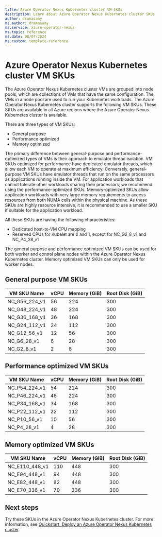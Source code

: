 ```yaml
---
title: Azure Operator Nexus Kubernetes cluster VM SKUs
description: Learn about Azure Operator Nexus Kubernetes cluster SKUs
author: dramasamy
ms.author: dramasamy
ms.service: azure-operator-nexus
ms.topic: reference
ms.date: 08/07/2024
ms.custom: template-reference
---
```


# Azure Operator Nexus Kubernetes cluster VM SKUs

The Azure Operator Nexus Kubernetes cluster VMs are grouped into node pools, which are collections of VMs that have the same configuration. The VMs in a node pool are used to run your Kubernetes workloads. The Azure Operator Nexus Kubernetes cluster supports the following VM SKUs. These SKUs are available in all Azure regions where the Azure Operator Nexus Kubernetes cluster is available.

There are three types of VM SKUs:

* General purpose
* Performance optimized
* Memory optimized

The primary difference between general-purpose and performance-optimized types of VMs is their approach to emulator thread isolation. VM SKUs optimized for performance have dedicated emulator threads, which allow each VM to operate at maximum efficiency. Conversely, general-purpose VM SKUs have emulator threads that run on the same processors as applications running inside the VM. For application workloads that cannot tolerate other workloads sharing their processors, we recommend using the performance-optimized SKUs. Memory-optimized SKUs allow application workloads with very large memory requirements to access resources from both NUMA cells within the physical machine. As these SKUs are highly resource intensive, it is recommended to use a smaller SKU if suitable for the application workload.

All these SKUs are having the following characteristics:

* Dedicated host-to-VM CPU mapping
* Reserved CPUs for Kubelet are 0 and 1, except for NC_G2_8_v1 and NC_P4_28_v1

The general purpose and performance optimized VM SKUs can be used for both worker and control plane nodes within the Azure Operator Nexus Kubernetes cluster. Memory optimized VM SKUs can only be used for worker nodes.

## General purpose VM SKUs

| VM SKU Name   | vCPU | Memory (GiB) | Root Disk (GiB) |
|---------------|----------------|------------|------------------|
| NC_G56_224_v1 | 56             | 224        | 300              |
| NC_G48_224_v1 | 48             | 224        | 300              |
| NC_G36_168_v1 | 36             | 168        | 300              |
| NC_G24_112_v1 | 24             | 112        | 300              |
| NC_G12_56_v1  | 12             | 56         | 300              |
| NC_G6_28_v1   | 6              | 28         | 300              |
| NC_G2_8_v1    | 2              | 8          | 300              |

## Performance optimized VM SKUs

| VM SKU Name   | vCPU | Memory (GiB) | Root Disk (GiB) |
|---------------|----------------|------------|------------------|
| NC_P54_224_v1 | 54             | 224        | 300              |
| NC_P46_224_v1 | 46             | 224        | 300              |
| NC_P34_168_v1 | 34             | 168        | 300              |
| NC_P22_112_v1 | 22             | 112        | 300              |
| NC_P10_56_v1  | 10             | 56         | 300              |
| NC_P4_28_v1   | 4              | 28         | 300              |

## Memory optimized VM SKUs

| VM SKU Name   | vCPU | Memory (GiB) | Root Disk (GiB) |
|---------------|----------------|------------|------------------|
| NC_E110_448_v1 | 110             | 448        | 300              |
| NC_E94_448_v1 | 94             | 448        | 300              |
| NC_E82_448_v1 | 82             | 448        | 300              |
| NC_E70_336_v1 | 70             | 336        | 300              |

## Next steps

Try these SKUs in the Azure Operator Nexus Kubernetes cluster. For more information, see [Quickstart: Deploy an Azure Operator Nexus Kubernetes cluster](./quickstarts-kubernetes-cluster-deployment-bicep.md).

